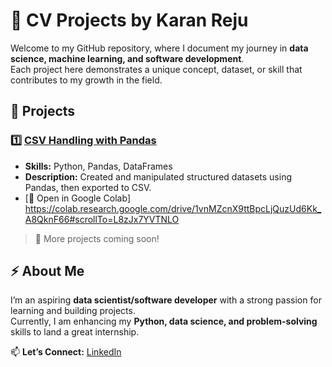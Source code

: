 # 🚀 CV Projects by Karan Reju  

Welcome to my GitHub repository, where I document my journey in **data science, machine learning, and software development**.  
Each project here demonstrates a unique concept, dataset, or skill that contributes to my growth in the field.  

## 📂 Projects  
### 1️⃣ [CSV Handling with Pandas](./Project_1_Pandas_CSV/README.md)  
- **Skills:** Python, Pandas, DataFrames  
- **Description:** Created and manipulated structured datasets using Pandas, then exported to CSV.  
- [🔗 Open in Google Colab] https://colab.research.google.com/drive/1vnMZcnX9ttBpcLjQuzUd6Kk_A8QknF66#scrollTo=L8zJx7YVTNLO

> 🚧 More projects coming soon!  

## ⚡ About Me  
I’m an aspiring **data scientist/software developer** with a strong passion for learning and building projects.  
Currently, I am enhancing my **Python, data science, and problem-solving** skills to land a great internship.  

📫 **Let’s Connect:** [LinkedIn](https://www.linkedin.com/in/karan-reju-094391194/)  
